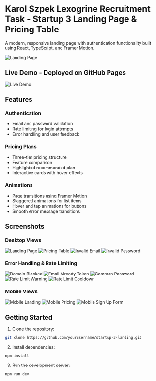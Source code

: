 # Karol Szpek Lexogrine Recruitment Task - Startup 3 Landing Page & Pricing Table

A modern, responsive landing page with authentication functionality built using React, TypeScript, and Framer Motion.

![Landing Page](./screenshots/landing-page.png)

## Live Demo - Deployed on GitHub Pages

![Live Demo](https://karolsz15.github.io/karol-szpek-lexogrine-recruitment/)

## Features

### Authentication
- Email and password validation
- Rate limiting for login attempts
- Error handling and user feedback

### Pricing Plans
- Three-tier pricing structure
- Feature comparison
- Highlighted recommended plan
- Interactive cards with hover effects

### Animations
- Page transitions using Framer Motion
- Staggered animations for list items
- Hover and tap animations for buttons
- Smooth error message transitions

## Screenshots

### Desktop Views
![Landing Page](./screenshots/landing-page.png)
![Pricing Table](./screenshots/pricing-table.png)
![Invalid Email](./screenshots/form-validation1.png)
![Invalid Password](./screenshots/form-validation2.png)

### Error Handling & Rate Limiting
![Domain Blocked](./screenshots/email-domain-blocked.png)
![Email Already Taken](./screenshots/email-already-registered.png)
![Common Password](./screenshots/password-too-common.png)
![Rate Limit Warning](./screenshots/rate-limit-warning.png)
![Rate Limit Cooldown](./screenshots/rate-limit-cooldown.png)

### Mobile Views
![Mobile Landing](./screenshots/mobile-landing.png)
![Mobile Pricing](./screenshots/mobile-pricing.png)
![Mobile Sign Up Form](./screenshots/mobile-sign-up-form.png)

## Getting Started

1. Clone the repository:
```bash
git clone https://github.com/yourusername/startup-3-landing.git
```

2. Install dependencies:
```bash
npm install
```

3. Run the development server:
```bash
npm run dev
```
